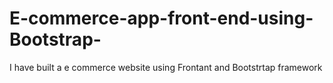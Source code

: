 # E-commerce-app-front-end-using-Bootstrap-
I have built a e commerce website using Frontant and Bootstrtap framework
